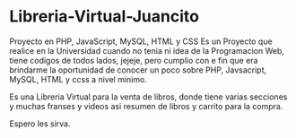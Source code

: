 # Libreria-Virtual-Juancito
Proyecto en PHP, JavaScript, MySQL, HTML y CSS
Es un Proyecto que realice en la Universidad cuando no tenia ni idea de la Programacion Web, tiene codigos de todos lados, jejeje, pero cumplio con e fin que era brindarme la oportunidad de conocer un poco sobre PHP, Javsacript, MySQL, HTML y ccss a nivel minimo.

Es una Libreria Virtual para la venta de libros, donde tiene varias secciones y muchas franses y videos asi resumen de libros y carrito para la compra.

Espero les sirva.
